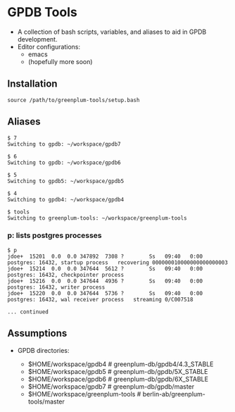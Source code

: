 # GPDB Tools

- A collection of bash scripts, variables, and aliases to aid in GPDB development.
- Editor configurations:
   * emacs
   * (hopefully more soon)

## Installation

`source /path/to/greenplum-tools/setup.bash`


## Aliases

```
$ 7
Switching to gpdb: ~/workspace/gpdb7
```

```
$ 6
Switching to gpdb: ~/workspace/gpdb6
```

```
$ 5
Switching to gpdb5: ~/workspace/gpdb5
```

```
$ 4
Switching to gpdb4: ~/workspace/gpdb4
```

```
$ tools
Switching to greenplum-tools: ~/workspace/greenplum-tools
```

### p: lists postgres processes
```
$ p
jdoe+  15201  0.0  0.0 347892  7308 ?        Ss   09:40   0:00 postgres: 16432, startup process   recovering 000000010000000000000003
jdoe+  15214  0.0  0.0 347644  5612 ?        Ss   09:40   0:00 postgres: 16432, checkpointer process   
jdoe+  15216  0.0  0.0 347644  4936 ?        Ss   09:40   0:00 postgres: 16432, writer process   
jdoe+  15220  0.0  0.0 347644  5736 ?        Ss   09:40   0:00 postgres: 16432, wal receiver process   streaming 0/C007518

... continued
```

## Assumptions

* GPDB directories:

  - $HOME/workspace/gpdb4 # greenplum-db/gpdb4/4.3_STABLE
  - $HOME/workspace/gpdb5 # greenplum-db/gpdb/5X_STABLE
  - $HOME/workspace/gpdb6 # greenplum-db/gpdb/6X_STABLE
  - $HOME/workspace/gpdb7 # greenplum-db/gpdb/master
  - $HOME/workspace/greenplum-tools # berlin-ab/greenplum-tools/master

